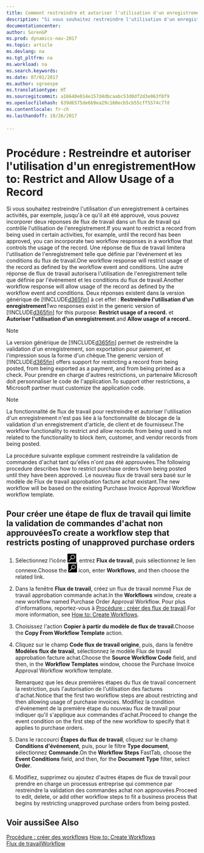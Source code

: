 ```yaml
---
title: Comment restreindre et autoriser l'utilisation d'un enregistrement
description: "Si vous souhaitez restreindre l'utilisation d'un enregistrement à certaines activités, par exemple, jusqu'à ce qu'il ait été approuvé, vous pouvez incorporer deux réponses de flux de travail dans un flux de travail qui contrôle l'utilisation de l'enregistrement."
documentationcenter: 
author: SorenGP
ms.prod: dynamics-nav-2017
ms.topic: article
ms.devlang: na
ms.tgt_pltfrm: na
ms.workload: na
ms.search.keywords: 
ms.date: 07/01/2017
ms.author: sgroespe
ms.translationtype: HT
ms.sourcegitcommit: a16640e014e157d4dbcaabc53d0df2d3e063f8f9
ms.openlocfilehash: 639d6575de6b9ea29c160ecb5cb55cff5574c77d
ms.contentlocale: fr-ch
ms.lasthandoff: 10/26/2017

---
```

# <a name="how-to-restrict-and-allow-usage-of-a-record"></a><span data-ttu-id="9743e-103">Procédure : Restreindre et autoriser l'utilisation d'un enregistrement</span><span class="sxs-lookup"><span data-stu-id="9743e-103">How to: Restrict and Allow Usage of a Record</span></span>
<span data-ttu-id="9743e-104">Si vous souhaitez restreindre l'utilisation d'un enregistrement à certaines activités, par exemple, jusqu'à ce qu'il ait été approuvé, vous pouvez incorporer deux réponses de flux de travail dans un flux de travail qui contrôle l'utilisation de l'enregistrement.</span><span class="sxs-lookup"><span data-stu-id="9743e-104">If you want to restrict a record from being used in certain activities, for example, until the record has been approved, you can incorporate two workflow responses in a workflow that controls the usage of the record.</span></span> <span data-ttu-id="9743e-105">Une réponse de flux de travail limitera l'utilisation de l'enregistrement telle que définie par l'événement et les conditions du flux de travail.</span><span class="sxs-lookup"><span data-stu-id="9743e-105">One workflow response will restrict usage of the record as defined by the workflow event and conditions.</span></span> <span data-ttu-id="9743e-106">Une autre réponse de flux de travail autorisera l'utilisation de l'enregistrement telle que définie par l'événement et les conditions du flux de travail.</span><span class="sxs-lookup"><span data-stu-id="9743e-106">Another workflow response will allow usage of the record as defined by the workflow event and conditions.</span></span> <span data-ttu-id="9743e-107">Deux réponses existent dans la version générique de [!INCLUDE[d365fin](includes/d365fin_md.md)] à cet effet : **Restreindre l'utilisation d'un enregistrement**</span><span class="sxs-lookup"><span data-stu-id="9743e-107">Two responses exist in the generic version of [!INCLUDE[d365fin](includes/d365fin_md.md)] for this purpose: **Restrict usage of a record.**</span></span> <span data-ttu-id="9743e-108">et **Autoriser l'utilisation d'un enregistrement**.</span><span class="sxs-lookup"><span data-stu-id="9743e-108">and **Allow usage of a record.**.</span></span>

> [!NOTE]  
>  <span data-ttu-id="9743e-109">La version générique de [!INCLUDE[d365fin](includes/d365fin_md.md)] permet de restreindre la validation d'un enregistrement, son exportation pour paiement, et l'impression sous la forme d'un chèque.</span><span class="sxs-lookup"><span data-stu-id="9743e-109">The generic version of [!INCLUDE[d365fin](includes/d365fin_md.md)] offers support for restricting a record from being posted, from being exported as a payment, and from being printed as a check.</span></span> <span data-ttu-id="9743e-110">Pour prendre en charge d'autres restrictions, un partenaire Microsoft doit personnaliser le code de l'application.</span><span class="sxs-lookup"><span data-stu-id="9743e-110">To support other restrictions, a Microsoft partner must customize the application code.</span></span>  

> [!NOTE]  
>  <span data-ttu-id="9743e-111">La fonctionnalité de flux de travail pour restreindre et autoriser l'utilisation d'un enregistrement n'est pas liée à la fonctionnalité de blocage de la validation d'un enregistrement d'article, de client et de fournisseur.</span><span class="sxs-lookup"><span data-stu-id="9743e-111">The workflow functionality to restrict and allow records from being used is not related to the functionality to block item, customer, and vendor records from being posted.</span></span>

<span data-ttu-id="9743e-112">La procédure suivante explique comment restreindre la validation de commandes d'achat tant qu'elles n'ont pas été approuvées.</span><span class="sxs-lookup"><span data-stu-id="9743e-112">The following procedure describes how to restrict purchase orders from being posted until they have been approved.</span></span> <span data-ttu-id="9743e-113">Le nouveau flux de travail sera basé sur le modèle de Flux de travail approbation facture achat existant.</span><span class="sxs-lookup"><span data-stu-id="9743e-113">The new workflow will be based on the existing Purchase Invoice Approval Workflow workflow template.</span></span>  

## <a name="to-create-a-workflow-step-that-restricts-posting-of-unapproved-purchase-orders"></a><span data-ttu-id="9743e-114">Pour créer une étape de flux de travail qui limite la validation de commandes d'achat non approuvées</span><span class="sxs-lookup"><span data-stu-id="9743e-114">To create a workflow step that restricts posting of unapproved purchase orders</span></span>  
1. <span data-ttu-id="9743e-115">Sélectionnez l'icône ![Page ou état pour la recherche](media/ui-search/search_small.png "Page ou état pour la recherche"), entrez **Flux de travail**, puis sélectionnez le lien connexe.</span><span class="sxs-lookup"><span data-stu-id="9743e-115">Choose the ![Search for Page or Report](media/ui-search/search_small.png "Search for Page or Report icon") icon, enter **Workflows**, and then choose the related link.</span></span>  
2. <span data-ttu-id="9743e-116">Dans la fenêtre **Flux de travail**, créez un flux de travail nommé Flux de travail approbation commande achat.</span><span class="sxs-lookup"><span data-stu-id="9743e-116">In the **Workflows** window, create a new workflow named Purchase Order Approval Workflow.</span></span> <span data-ttu-id="9743e-117">Pour plus d'informations, reportez\-vous à [Procédure : créer des flux de travail](across-how-to-create-workflows.md).</span><span class="sxs-lookup"><span data-stu-id="9743e-117">For more information, see [How to: Create Workflows](across-how-to-create-workflows.md).</span></span>  
3. <span data-ttu-id="9743e-118">Choisissez l'action **Copier à partir du modèle de flux de travail**.</span><span class="sxs-lookup"><span data-stu-id="9743e-118">Choose the **Copy From Workflow Template** action.</span></span>  
4. <span data-ttu-id="9743e-119">Cliquez sur le champ **Code flux de travail origine**, puis, dans la fenêtre **Modèles flux de travail**, sélectionnez le modèle Flux de travail approbation facture achat.</span><span class="sxs-lookup"><span data-stu-id="9743e-119">Choose the **Source Workflow Code** field, and then, in the **Workflow Templates** window, choose the Purchase Invoice Approval Workflow workflow template.</span></span>  

     <span data-ttu-id="9743e-120">Remarquez que les deux premières étapes du flux de travail concernent la restriction, puis l'autorisation de l'utilisation des factures d'achat.</span><span class="sxs-lookup"><span data-stu-id="9743e-120">Notice that the first two workflow steps are about restricting and then allowing usage of purchase invoices.</span></span> <span data-ttu-id="9743e-121">Modifiez la condition d'événement de la première étape du nouveau flux de travail pour indiquer qu'il s'applique aux commandes d'achat.</span><span class="sxs-lookup"><span data-stu-id="9743e-121">Proceed to change the event condition on the first step of the new workflow to specify that it applies to purchase orders.</span></span>  
5. <span data-ttu-id="9743e-122">Dans le raccourci **Étapes du flux de travail**, cliquez sur le champ **Conditions d'événement**, puis, pour le filtre **Type document**, sélectionnez **Commande**.</span><span class="sxs-lookup"><span data-stu-id="9743e-122">On the **Workflow Steps** FastTab, choose the **Event Conditions** field, and then, for the **Document Type** filter, select **Order**.</span></span>  
6. <span data-ttu-id="9743e-123">Modifiez, supprimez ou ajoutez d'autres étapes de flux de travail pour prendre en charge un processus entreprise qui commence par restreindre la validation des commandes achat non approuvées.</span><span class="sxs-lookup"><span data-stu-id="9743e-123">Proceed to edit, delete, or add other workflow steps to fit a business process that begins by restricting unapproved purchase orders from being posted.</span></span>  

## <a name="see-also"></a><span data-ttu-id="9743e-124">Voir aussi</span><span class="sxs-lookup"><span data-stu-id="9743e-124">See Also</span></span>  
<span data-ttu-id="9743e-125">[Procédure : créer des workflows](across-how-to-create-workflows.md) </span><span class="sxs-lookup"><span data-stu-id="9743e-125">[How to: Create Workflows](across-how-to-create-workflows.md) </span></span>  
[<span data-ttu-id="9743e-126">Flux de travail</span><span class="sxs-lookup"><span data-stu-id="9743e-126">Workflow</span></span>](across-workflow.md)   

